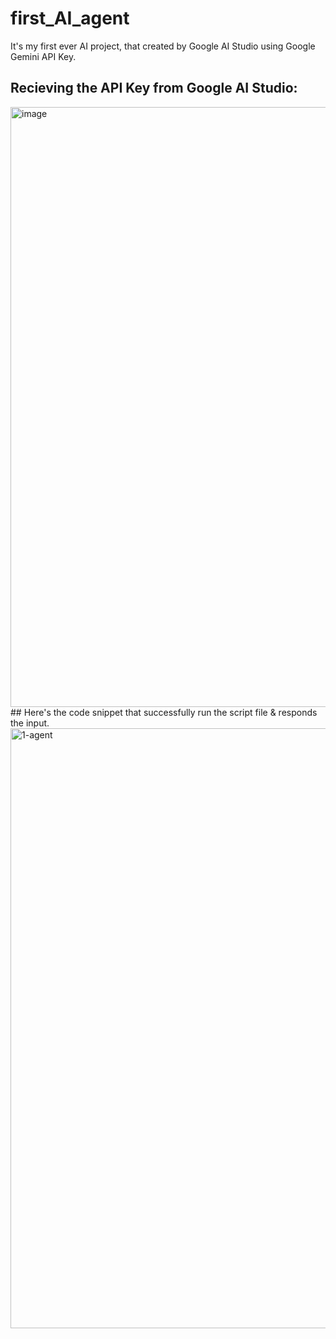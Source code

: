 # first_AI_agent
It's my first ever AI project, that created by Google AI Studio using Google Gemini API Key.
## Recieving the API Key from Google AI Studio:
<img width="960" alt="image" src="https://github.com/user-attachments/assets/c73cedd5-d23b-4232-bfe9-b6ca407d7f6a" />
## Here's the code snippet that successfully run the script file & responds the input.
<img width="960" alt="1-agent" src="https://github.com/user-attachments/assets/93ff5a37-acc4-4f88-a9cf-7bec6f766417" />

